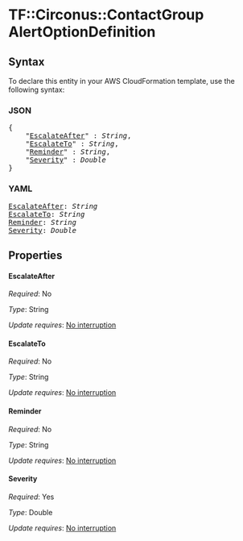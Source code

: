 # TF::Circonus::ContactGroup AlertOptionDefinition

## Syntax

To declare this entity in your AWS CloudFormation template, use the following syntax:

### JSON

<pre>
{
    "<a href="#escalateafter" title="EscalateAfter">EscalateAfter</a>" : <i>String</i>,
    "<a href="#escalateto" title="EscalateTo">EscalateTo</a>" : <i>String</i>,
    "<a href="#reminder" title="Reminder">Reminder</a>" : <i>String</i>,
    "<a href="#severity" title="Severity">Severity</a>" : <i>Double</i>
}
</pre>

### YAML

<pre>
<a href="#escalateafter" title="EscalateAfter">EscalateAfter</a>: <i>String</i>
<a href="#escalateto" title="EscalateTo">EscalateTo</a>: <i>String</i>
<a href="#reminder" title="Reminder">Reminder</a>: <i>String</i>
<a href="#severity" title="Severity">Severity</a>: <i>Double</i>
</pre>

## Properties

#### EscalateAfter

_Required_: No

_Type_: String

_Update requires_: [No interruption](https://docs.aws.amazon.com/AWSCloudFormation/latest/UserGuide/using-cfn-updating-stacks-update-behaviors.html#update-no-interrupt)

#### EscalateTo

_Required_: No

_Type_: String

_Update requires_: [No interruption](https://docs.aws.amazon.com/AWSCloudFormation/latest/UserGuide/using-cfn-updating-stacks-update-behaviors.html#update-no-interrupt)

#### Reminder

_Required_: No

_Type_: String

_Update requires_: [No interruption](https://docs.aws.amazon.com/AWSCloudFormation/latest/UserGuide/using-cfn-updating-stacks-update-behaviors.html#update-no-interrupt)

#### Severity

_Required_: Yes

_Type_: Double

_Update requires_: [No interruption](https://docs.aws.amazon.com/AWSCloudFormation/latest/UserGuide/using-cfn-updating-stacks-update-behaviors.html#update-no-interrupt)

